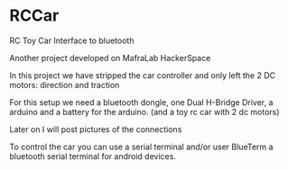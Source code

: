 RCCar
=====

RC Toy Car Interface to bluetooth


Another project developed on MafraLab HackerSpace

In this project we have stripped the car controller and only left the 2 DC motors: direction and traction

For this setup we need a bluetooth dongle, one Dual H-Bridge Driver, a arduino and a battery for the arduino. (and a toy rc car with 2 dc motors)

Later on I will post pictures of the connections

To control the car you can use a serial terminal and/or user BlueTerm a bluetooth serial terminal for android devices.
